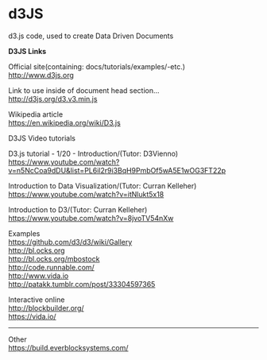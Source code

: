 # d3JS
d3.js code, used to create Data Driven Documents

**D3JS Links**

Official site(containing: docs/tutorials/examples/-etc.)    
http://www.d3js.org  

Link to use inside of document head section...  
http://d3js.org/d3.v3.min.js  

Wikipedia article  
https://en.wikipedia.org/wiki/D3.js  

D3JS Video tutorials  

D3.js tutorial - 1/20 - Introduction/(Tutor: D3Vienno)     
https://www.youtube.com/watch?v=n5NcCoa9dDU&list=PL6il2r9i3BqH9PmbOf5wA5E1wOG3FT22p  

Introduction to Data Visualization/(Tutor: Curran Kelleher)    
https://www.youtube.com/watch?v=itNlukt5x18  

Introduction to D3/(Tutor: Curran Kelleher)  
https://www.youtube.com/watch?v=8jvoTV54nXw  


Examples  
https://github.com/d3/d3/wiki/Gallery   
http://bl.ocks.org  
http://bl.ocks.org/mbostock  
http://code.runnable.com/  
http://www.vida.io  
http://patakk.tumblr.com/post/33304597365  


Interactive online  
http://blockbuilder.org/  
https://vida.io/  

-----

Other  
https://build.everblocksystems.com/  










